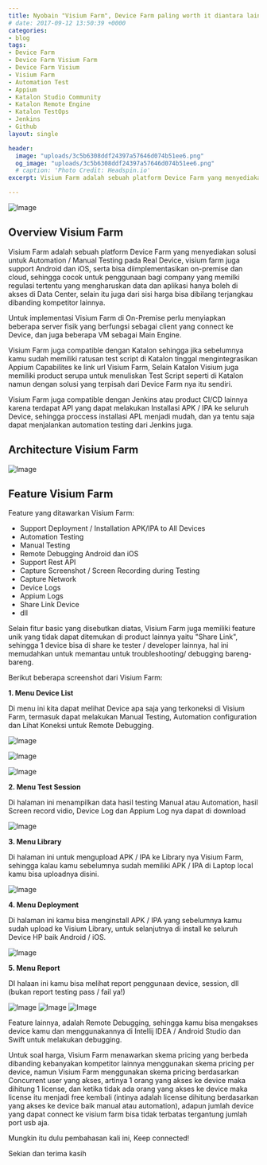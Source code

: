 ```yaml
---
title: Nyobain "Visium Farm", Device Farm paling worth it diantara lainnya, Bisa On-Prem juga!
# date: 2017-09-12 13:50:39 +0000
categories:
- blog
tags:
- Device Farm
- Device Farm Visium Farm
- Device Farm Visium
- Visium Farm
- Automation Test
- Appium
- Katalon Studio Community
- Katalon Remote Engine
- Katalon TestOps
- Jenkins
- Github
layout: single

header:
  image: "uploads/3c5b6308ddf24397a57646d074b51ee6.png"
  og_image: "uploads/3c5b6308ddf24397a57646d074b51ee6.png"
  # caption: 'Photo Credit: Headspin.io'
excerpt: Visium Farm adalah sebuah platform Device Farm yang menyediakan solusi untuk Automation / Manual Testing pada Real Device, bisa diimplementasikan on-premise dan cloud, support Android dan iOS juga dengan harga terjangkau dibanding kompetitor lainnya!

---
```


![Image](http://res.cloudinary.com/dr15yjl8w/image/upload/v1701935757/public/eoxdqhcargqeeecycoor.png)

## **Overview Visium Farm**

Visium Farm adalah sebuah platform Device Farm yang menyediakan solusi untuk Automation / Manual Testing pada Real Device, visium farm juga support Android dan iOS, serta bisa diimplementasikan on-premise dan cloud,  sehingga cocok untuk penggunaan bagi company yang memilki regulasi tertentu yang mengharuskan data dan aplikasi hanya boleh di akses di Data Center, selain itu juga dari sisi harga bisa dibilang terjangkau dibanding kompetitor lainnya.

Untuk implementasi Visium Farm di On-Premise perlu menyiapkan beberapa server fisik yang berfungsi sebagai client yang connect ke Device, dan juga beberapa VM sebagai Main Engine.

Visium Farm juga compatible dengan Katalon sehingga jika sebelumnya kamu sudah memiliki ratusan test script di Katalon tinggal mengintegrasikan Appium Capabilites ke link url Visium Farm, Selain Katalon Visium juga memiliki product serupa untuk menuliskan Test Script seperti di Katalon namun dengan solusi yang terpisah dari Device Farm nya itu sendiri.

Visium Farm juga compatible dengan Jenkins atau product CI/CD lainnya karena terdapat API yang dapat melakukan Installasi APK / IPA ke seluruh Device, sehingga proccess installasi APL menjadi mudah, dan ya tentu saja dapat menjalankan automation testing dari Jenkins juga.

## **Architecture Visium Farm**

![Image](http://res.cloudinary.com/dr15yjl8w/image/upload/v1701936093/public/wemcuzyzddlmbowfvctt.png)


## **Feature Visium Farm**

Feature yang ditawarkan Visium Farm:
- Support Deployment / Installation APK/IPA to All Devices
- Automation Testing
- Manual Testing
- Remote Debugging Android dan iOS
- Support Rest API
- Capture Screenshot / Screen Recording during Testing
- Capture Network
- Device Logs
- Appium Logs
- Share Link Device
- dll

Selain fitur basic yang disebutkan diatas, Visium Farm juga memiliki feature unik yang tidak dapat ditemukan di product lainnya yaitu "Share Link", sehingga 1 device bisa di share ke tester / developer lainnya, hal ini memudahkan untuk memantau untuk troubleshooting/ debugging bareng-bareng.


Berikut beberapa screenshot dari Visium Farm:

**1. Menu Device List**

Di menu ini kita dapat melihat Device apa saja yang terkoneksi di Visium Farm, termasuk dapat melakukan Manual Testing, Automation configuration dan Lihat Koneksi untuk Remote Debugging.

![Image](http://res.cloudinary.com/dr15yjl8w/image/upload/v1701936702/public/c5nyxcdnuvk7czijnvpc.png)

![Image](http://res.cloudinary.com/dr15yjl8w/image/upload/v1701937515/public/sqwhmpafmtf14dflicau.png)

![Image](http://res.cloudinary.com/dr15yjl8w/image/upload/v1701937533/public/lu3iawfq7bx45dwpi4uv.png)


**2. Menu Test Session**

Di halaman ini menampilkan data hasil testing Manual atau Automation, hasil Screen record vidio, Device Log dan Appium Log nya dapat di download

![Image](http://res.cloudinary.com/dr15yjl8w/image/upload/v1701936788/public/glrpunk4szz8g8vhcakb.png)

**3. Menu Library**

Di halaman ini untuk mengupload APK / IPA ke Library nya Visium Farm, sehingga kalau kamu sebelumnya sudah memiliki APK / IPA di Laptop local kamu bisa uploadnya disini.

![Image](http://res.cloudinary.com/dr15yjl8w/image/upload/v1701937001/public/nt9ddrvsg2rstixaa7xw.png)

**4. Menu Deployment**

Di halaman ini kamu bisa menginstall APK / IPA yang sebelumnya kamu sudah upload ke Visium Library, untuk selanjutnya di install ke seluruh Device HP baik Android / iOS.

![Image](http://res.cloudinary.com/dr15yjl8w/image/upload/v1701937119/public/ho3lenqvjv9uo2wo59gr.png)

**5. Menu Report**

DI halaan ini kamu bisa melihat report penggunaan device, session, dll (bukan report testing pass / fail ya!)

![Image](http://res.cloudinary.com/dr15yjl8w/image/upload/v1701937280/public/n9noh0eycditbfiztavv.png)
![Image](http://res.cloudinary.com/dr15yjl8w/image/upload/v1701937298/public/gvqzdifhgdgj1dbec2sj.png)
![Image](http://res.cloudinary.com/dr15yjl8w/image/upload/v1701937308/public/b6tioj7nfkynyp1mp7oh.png)

Feature lainnya, adalah Remote Debugging, sehingga kamu bisa mengakses device kamu dan menggunakannya di Intellij IDEA / Android Studio dan Swift untuk melakukan debugging.

Untuk soal harga, Visium Farm menawarkan skema pricing yang berbeda dibanding kebanyakan kompetitor lainnya menggunakan skema pricing per device, namun Visium Farm menggunakan skema pricing berdasarkan Concurrent user yang akses, artinya 1 orang yang akses ke device maka dihitung 1 license, dan ketika tidak ada orang yang akses ke device maka license itu menjadi free kembali (intinya adalah license dihitung berdasarkan yang akses ke device baik manual atau automation), adapun jumlah device yang dapat connect ke visium farm bisa tidak terbatas tergantung jumlah port usb aja.

Mungkin itu dulu pembahasan kali ini, Keep connected!

Sekian dan terima kasih